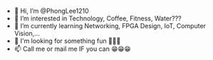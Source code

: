- 👋 Hi, I’m @PhongLee1210
- 👀 I’m interested in Technology, Coffee, Fitness, Water???
- 🌱 I’m currently learning Networking, FPGA Design, IoT, Computer Vision,...
- 💞️ I'm looking for something fun 🤣🤣🤣
- 📫 Call me or mail me IF you can 😁😁😁

<!---
PhongLee1210/PhongLee1210 is a ✨ special ✨ repository because its `README.md` (this file) appears on your GitHub profile.
You can click the Preview link to take a look at your changes.
--->
